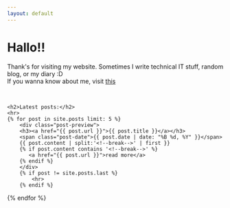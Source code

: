 ```yaml
---
layout: default
---
```

<div class="blurb">
	<h1>Hallo!!</h1>
	<p>Thank's for visiting my website. Sometimes I write technical IT stuff, random blog, or my diary :D <br>
    If you wanna know about me, visit <a href="/about">this</a></p><br>

    <h2>Latest posts:</h2>
    <hr>
    {% for post in site.posts limit: 5 %}
        <div class="post-preview">
        <h3><a href="{{ post.url }}">{{ post.title }}</a></h3>
        <span class="post-date">{{ post.date | date: "%B %d, %Y" }}</span>
        {{ post.content | split:'<!--break-->' | first }}
        {% if post.content contains '<!--break-->' %}
           <a href="{{ post.url }}">read more</a>
        {% endif %}
        </div>
        {% if post != site.posts.last %}
            <hr>
        {% endif %}
   {% endfor %}
</div><!-- /.blurb -->
